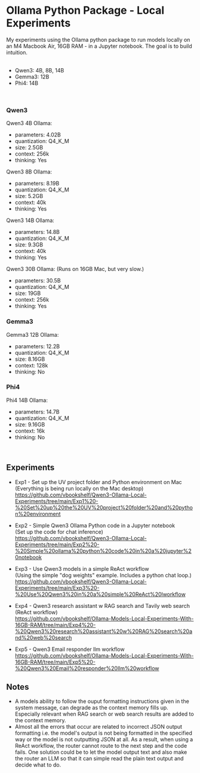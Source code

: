 # Ollama Python Package - Local Experiments
My experiments using the Ollama python package to run models locally on an M4 Macbook Air, 16GB RAM - in a Jupyter notebook.
The goal is to build intuition.
<br>
<br>
- Qwen3: 4B, 8B, 14B<br>
- Gemma3: 12B
- Phi4: 14B
<br>

### Qwen3

Qwen3 4B Ollama:
- parameters: 4.02B
- quantization: Q4_K_M
- size: 2.5GB
- context: 256k
- thinking: Yes

Qwen3 8B Ollama:
- parameters: 8.19B
- quantization: Q4_K_M
- size: 5.2GB
- context: 40k
- thinking: Yes


Qwen3 14B Ollama:
- parameters: 14.8B
- quantization: Q4_K_M
- size: 9.3GB
- context: 40k
- thinking: Yes

Qwen3 30B Ollama: (Runs on 16GB Mac, but very slow.)
- parameters: 30.5B
- quantization: Q4_K_M
- size: 19GB
- context: 256k
- thinking: Yes

### Gemma3

Gemma3 12B Ollama:
- parameters: 12.2B
- quantization: Q4_K_M
- size: 8.16GB
- context: 128k
- thinking: No

### Phi4

Phi4 14B Ollama:
- parameters: 14.7B
- quantization: Q4_K_M
- size: 9.16GB
- context: 16k
- thinking: No
  
<br>

## Experiments

- Exp1 - Set up the UV project folder and Python environment on Mac<br>
(Everything is being run locally on the Mac desktop)<br>
https://github.com/vbookshelf/Qwen3-Ollama-Local-Experiments/tree/main/Exp1%20-%20Set%20up%20the%20UV%20project%20folder%20and%20python%20environment

- Exp2 - Simple Qwen3 Ollama Python code in a Jupyter notebook<br>
(Set up the code for chat inference)<br>
https://github.com/vbookshelf/Qwen3-Ollama-Local-Experiments/tree/main/Exp2%20-%20Simple%20ollama%20python%20code%20in%20a%20jupyter%20notebook

- Exp3 - Use Qwen3 models in a simple ReAct workflow<br>
(Using the simple "dog weights" example. Includes a python chat loop.)<br>
https://github.com/vbookshelf/Qwen3-Ollama-Local-Experiments/tree/main/Exp3%20-%20Use%20Qwen3%20in%20a%20simple%20ReAct%20lworkflow

- Exp4 - Qwen3 research assistant w RAG search and Tavily web search<br>
(ReAct workflow)<br>
https://github.com/vbookshelf/Ollama-Models-Local-Experiments-With-16GB-RAM/tree/main/Exp4%20-%20Qwen3%20research%20assistant%20w%20RAG%20search%20and%20web%20search

- Exp5 - Qwen3 Email responder llm workflow<br>
https://github.com/vbookshelf/Ollama-Models-Local-Experiments-With-16GB-RAM/tree/main/Exp5%20-%20Qwen3%20Email%20responder%20llm%20workflow


## Notes

- A models ability to follow the ouput formatting instructions given in the system message, can degrade as the context memory fills up. Especially relevant when RAG search or web search results are added to the context memory.
- Almost all the errors that occur are related to incorrect JSON output formatting i.e. the model's output is not being formatted in the specified way or the model is not outputting JSON at all. As a result, when using a ReAct workflow, the router cannot route to the next step and the code fails. One solution could be to let the model output text and also make the router an LLM so that it can simple read the plain text output and decide what to do.
